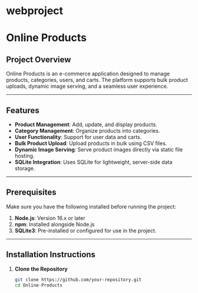 # webproject 
# Online Products

## Project Overview
Online Products is an e-commerce application designed to manage products, categories, users, and carts. The platform supports bulk product uploads, dynamic image serving, and a seamless user experience.

---

## Features
- **Product Management**: Add, update, and display products.
- **Category Management**: Organize products into categories.
- **User Functionality**: Support for user data and carts.
- **Bulk Product Upload**: Upload products in bulk using CSV files.
- **Dynamic Image Serving**: Serve product images directly via static file hosting.
- **SQLite Integration**: Uses SQLite for lightweight, server-side data storage.

---

## Prerequisites
Make sure you have the following installed before running the project:
1. **Node.js**: Version 16.x or later
2. **npm**: Installed alongside Node.js
3. **SQLite3**: Pre-installed or configured for use in the project.

---

## Installation Instructions

1. **Clone the Repository**
   ```bash
   git clone https://github.com/your-repository.git
   cd Online-Products
